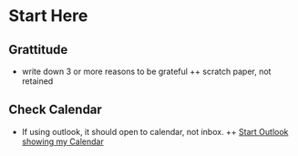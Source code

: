 # Start Here

## Grattitude
+ write down 3 or more reasons to be grateful
  ++ scratch paper, not retained

## Check Calendar
+ If using outlook, it should open to calendar, not inbox.
  ++ [Start Outlook showing my Calendar](https://support.microsoft.com/en-us/office/start-outlook-showing-my-calendar-contacts-or-tasks-22f2ff3a-5417-47e8-b94d-b4a4b33337d2)
